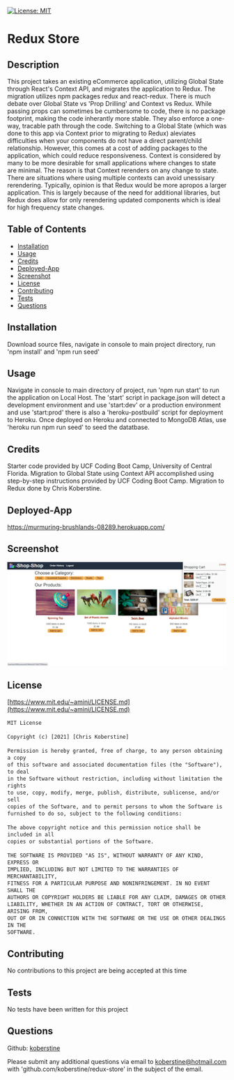 [![License: MIT](https://img.shields.io/badge/License-MIT-yellow.svg)](https://opensource.org/licenses/MIT)

# Redux Store

## Description

This project takes an existing eCommerce application, utilizing Global State through React's Context API, and migrates the application to Redux. The migration utilizes npm packages redux and react-redux. There is much debate over Global State vs 'Prop Drilling' and Context vs Redux. While passing props can sometimes be cumbersome to code, there is no package footprint, making the code inherantly more stable. They also enforce a one-way, tracable path through the code. Switching to a Global State (which was done to this app via Context prior to migrating to Redux) aleviates difficulties when your components do not have a direct parent/child relationship. However, this comes at a cost of adding packages to the application, which could reduce responsiveness. Context is considered by many to be more desirable for small applications where changes to state are minimal. The reason is that Context rerenders on any change to state. There are situations where using multiple contexts can avoid unessisary rerendering. Typically, opinion is that Redux would be more apropos a larger application. This is largely because of the need for additional libraries, but Redux does allow for only rerendering updated components which is ideal for high frequency state changes.

## Table of Contents

- [Installation](#installation)
- [Usage](#usage)
- [Credits](#credits)
- [Deployed-App](#deployed-app)
- [Screenshot](#screenshot)
- [License](#license)
- [Contributing](#contributing)
- [Tests](#tests)
- [Questions](#questions)

## Installation

Download source files, navigate in console to main project directory, run 'npm install' and 'npm run seed'

## Usage

Navigate in console to main directory of project, run 'npm run start' to run the application on Local Host. The 'start' script in package.json will detect a development environment and use 'start:dev' or a production environment and use 'start:prod' there is also a 'heroku-postbuild' script for deployment to Heroku. Once deployed on Heroku and connected to MongoDB Atlas, use 'heroku run npm run seed' to seed the datatbase.

## Credits

Starter code provided by UCF Coding Boot Camp, University of Central Florida. Migration to Global State using Context API accomplished using step-by-step instructions provided by UCF Coding Boot Camp. Migration to Redux done by Chris Koberstine.

## Deployed-App

https://murmuring-brushlands-08289.herokuapp.com/

## Screenshot

![](https://github.com/koberstine/redux-store/blob/main/screenshot.jpg)

## License

[https://www.mit.edu/~amini/LICENSE.md](https://www.mit.edu/~amini/LICENSE.md)

    MIT License

    Copyright (c) [2021] [Chris Koberstine]

    Permission is hereby granted, free of charge, to any person obtaining a copy
    of this software and associated documentation files (the "Software"), to deal
    in the Software without restriction, including without limitation the rights
    to use, copy, modify, merge, publish, distribute, sublicense, and/or sell
    copies of the Software, and to permit persons to whom the Software is
    furnished to do so, subject to the following conditions:

    The above copyright notice and this permission notice shall be included in all
    copies or substantial portions of the Software.

    THE SOFTWARE IS PROVIDED "AS IS", WITHOUT WARRANTY OF ANY KIND, EXPRESS OR
    IMPLIED, INCLUDING BUT NOT LIMITED TO THE WARRANTIES OF MERCHANTABILITY,
    FITNESS FOR A PARTICULAR PURPOSE AND NONINFRINGEMENT. IN NO EVENT SHALL THE
    AUTHORS OR COPYRIGHT HOLDERS BE LIABLE FOR ANY CLAIM, DAMAGES OR OTHER
    LIABILITY, WHETHER IN AN ACTION OF CONTRACT, TORT OR OTHERWISE, ARISING FROM,
    OUT OF OR IN CONNECTION WITH THE SOFTWARE OR THE USE OR OTHER DEALINGS IN THE
    SOFTWARE.

## Contributing

No contributions to this project are being accepted at this time

## Tests

No tests have been written for this project

## Questions

Github: [koberstine](https://github.com/koberstine/)

Please submit any additional questions via email to <koberstine@hotmail.com> with 'github.com/koberstine/redux-store' in the subject of the email.
